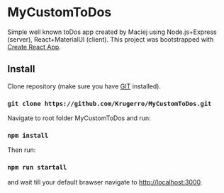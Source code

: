 # MyCustomToDos

Simple well known toDos app created by Maciej using Node.js+Express (server), React+MaterialUI (client).
This project was bootstrapped with [Create React App](https://github.com/facebook/create-react-app).

## Install 

Clone repository (make sure you have [GIT](https://git-scm.com/book/en/v2/Getting-Started-Installing-Git) installed).

### `git clone https://github.com/Krugerro/MyCustomToDos.git`

Navigate to root folder MyCustomToDos and run:

### `npm install`

Then run:

### `npm run startall`

and wait till your default brawser navigate to [http://localhost:3000](http://localhost:3000).
